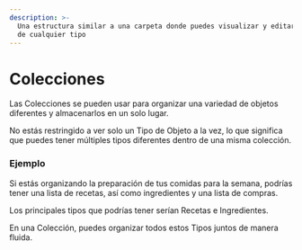 ```yaml
---
description: >-
  Una estructura similar a una carpeta donde puedes visualizar y editar en lote objetos
  de cualquier tipo
---
```


# Colecciones

Las Colecciones se pueden usar para organizar una variedad de objetos diferentes y almacenarlos en un solo lugar.

No estás restringido a ver solo un Tipo de Objeto a la vez, lo que significa que puedes tener múltiples tipos diferentes dentro de una misma colección.&#x20;

### Ejemplo

Si estás organizando la preparación de tus comidas para la semana, podrías tener una lista de recetas, así como ingredientes y una lista de compras.&#x20;

Los principales tipos que podrías tener serían Recetas e Ingredientes.&#x20;

En una Colección, puedes organizar todos estos Tipos juntos de manera fluida.&#x20;
